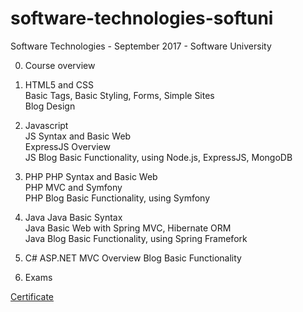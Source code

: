 # software-technologies-softuni

Software Technologies - September 2017 - Software University

0. Course overview

1. HTML5 and CSS <br/>
Basic Tags, Basic Styling, Forms, Simple Sites <br/>
Blog Design <br/>

2. Javascript <br/>
JS Syntax and Basic Web <br/>
ExpressJS Overview <br/>
JS Blog Basic Functionality, using Node.js, ExpressJS, MongoDB <br/>

3. PHP
PHP Syntax and Basic Web <br/>
PHP MVC and Symfony  <br/>
PHP Blog Basic Functionality, using Symfony <br/>

4. Java
Java Basic Syntax <br/>
Java Basic Web with Spring MVC, Hibernate ORM <br/>
Java Blog Basic Functionality, using Spring Framefork <br/>

5. C#
ASP.NET MVC Overview
Blog Basic Functionality

6. Exams

[Certificate](https://softuni.bg/certificates/details/50670/058510e6)

